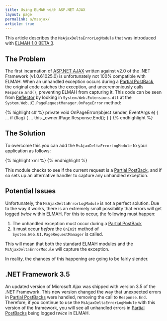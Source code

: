```yaml
---
title: Using ELMAH with ASP.NET AJAX
layout: page
permalink: a/msajax/
article: true
---
```


This article describes the `MsAjaxDeltaErrorLogModule` that was introduced with [ELMAH 1.0 BETA 3](https://bitbucket.org/project-elmah/main/downloads/ELMAH-1.0-BETA3-bin.zip).

## The Problem

The first incarnation of [ASP.NET AJAX](http://www.asp.net/ajax/) written against v2.0 of the .NET Framework (v1.0.61025.0) is unfortunately not 100% compatible with ELMAH. When an unhandled exception occurs during a [Partial PostBack][partial-postback], the original code catches the exception, and unceremoniously calls `Response.End()`, preventing ELMAH from capturing it. This code can be seen from [Reflector](http://www.aisto.com/roeder/dotnet/) by looking in `System.Web.Extensions.dll` at the `System.Web.UI.PageRequestManager.OnPageError` method:

{% highlight c# %}
private void OnPageError(object sender, EventArgs e)
{
    ...
    if (flag)
    {
        ...
        this._owner.IPage.Response.End();
    }
}
{% endhighlight %}

## The Solution

To overcome this you can add the `MsAjaxDeltaErrorLogModule` to your application as follows:

{% highlight xml %}
<httpModules>
    <!-- 
        This entry is only to be used if you are using ASP.NET AJAX v1.0.x.x
        and want to capture errors during Partial Postbacks. It is not required 
        for the version of ASP.NET AJAX that shipped with .NET Framework v3.5!
    -->
    <add name="MsAjaxDeltaErrorLog" type="Elmah.MsAjaxDeltaErrorLogModule, Elmah"/>
</httpModules>
{% endhighlight %}

This module checks to see if the current request is a [Partial PostBack][partial-postback], and if so sets up an alternative handler to capture any unhandled exception.

## Potential Issues

Unfortunately, the `MsAjaxDeltaErrorLogModule` is not a perfect solution. Due to the way it works, there is an extremely small possibility that errors will get logged _twice_ within ELMAH. For this to occur, the following must happen:

  1. The unhandled exception must occur during a [Partial PostBack][partial-postback]
  1. It must occur _before_ the `OnInit` method of `System.Web.UI.PageRequestManager` is called.

This will mean that both the standard ELMAH modules and the `MsAjaxDeltaErrorModule` will capture the exception.

In reality, the chances of this happening are going to be fairly slender.

## .NET Framework 3.5

An updated version of Microsoft Ajax was shipped with version 3.5 of the .NET Framework. This new version changed the way that unexpected errors in [Partial PostBacks][partial-postback] were handled, removing the call to `Response.End`. Therefore, if you continue to use the `MsAjaxDeltaErrorLogModule` with this version of the framework, you will see all unhandled errors in [Partial PostBacks][partial-postback] being logged _twice_ in ELMAH.


  [partial-postback]: http://www.asp.net/AJAX/Documentation/Live/overview/PartialPageRenderingOverview.aspx
